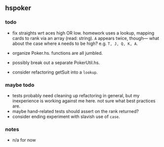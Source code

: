 ## hspoker

### todo

*   fix straights wrt aces high OR low. homework uses a lookup, mapping cards to rank via an array (read: string). `A` appears twice, though— what about the case where `A` needs to be high? e.g. `T, J, Q, K, A`.

*   organize Poker.hs. functions are all jumbled.
*   possibly break out a separate PokerUtil.hs.
*   consider refactoring getSuit into a `lookup`.

### maybe todo

*   tests probably need cleaning up refactoring in general, but my inexperience is working against me here. not sure what best practices are.
*   maybe hand-related tests should assert on the rank returned?
*   consider ending experiment with slavish use of `case`.

### notes

*   n/a for now
